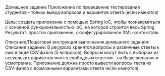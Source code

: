 Домашнее задание
Приложение по проведению тестирования студентов - только вывод вопросов и вариантов ответа (если имеются)

Цель:
создать приложение с помощью Spring IoC, чтобы познакомиться с основной функциональностью IoC, на которой строится весь Spring.
Результат: простое приложение, сконфигурированное XML-контекстом.

Описание/Пошаговая инструкция выполнения домашнего задания:
Описание задание:
В ресурсах хранятся вопросы и различные ответы к ним в виде CSV файла (5 вопросов).
Вопросы могут быть с выбором из нескольких вариантов или со свободным ответом - на Ваше желание и усмотрение.
Приложение должна просто вывести вопросы теста из CSV-файла с возможными вариантами ответа (если имеются).